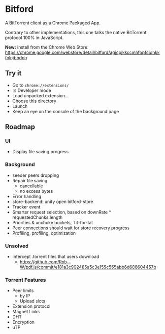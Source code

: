 # Bitford

A BitTorrent client as a Chrome Packaged App.

Contrary to other implementations, this one talks the native
BitTorrent protocol 100% in JavaScript.

**New:** install from the Chrome Web Store: https://chrome.google.com/webstore/detail/bitford/agjcpjkkccmhfopfciohkkfolnjbbdoh

## Try it

* Go to `chrome://extensions/`
* ☑ Developer mode
* Load unpacked extension...
* Choose this directory
* Launch
* Keep an eye on the console of the background page

## Roadmap

### UI

* Display file saving progress

### Background

* seeder peers dropping
* Repair file saving
  * cancellable
  * no excess bytes
* Error handling
* store-backend: unify open bitford-store
* Tracker event
* Smarter request selection, based on downRate * requestedChunks.length
* Priorities & unchoke buckets, Tit-for-tat
* Peer connections should wait for store recovery progress
* Profiling, profiling, optimization

### Unsolved

* Intercept .torrent files that users download
  * https://github.com/Rob--W/pdf.js/commit/e181a3c902485a5c3e155c555abb6d686604457b

### Torrent Features

* Peer limits
  * by IP
  * Upload slots
* Extension protocol
* Magnet Links
* DHT
* Encryption
* uTP
